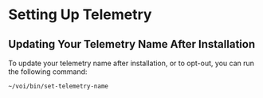 # Setting Up Telemetry

## Updating Your Telemetry Name After Installation

To update your telemetry name after installation, or to opt-out, you can run the following command:

```bash
~/voi/bin/set-telemetry-name
```
